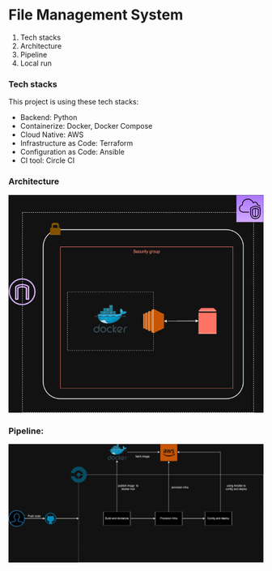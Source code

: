 # File Management System

1. Tech stacks
2. Architecture
3. Pipeline
4. Local run

### Tech stacks
This project is using these tech stacks: 

- Backend: Python
- Containerize: Docker, Docker Compose
- Cloud Native: AWS
- Infrastructure as Code: Terraform
- Configuration as Code: Ansible
- CI tool: Circle CI

### Architecture

![alt text](./docs/architecture.png)


### Pipeline:

![alt text](./docs/pipeline.png)